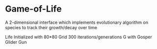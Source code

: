 # Game-of-Life
A 2-dimensional interface which implements evolutionary algorithm on species to track their growth/decay over time

Life Initialized with 80*80 Grid 300 iterations/generations G with Gosper Glider Gun

